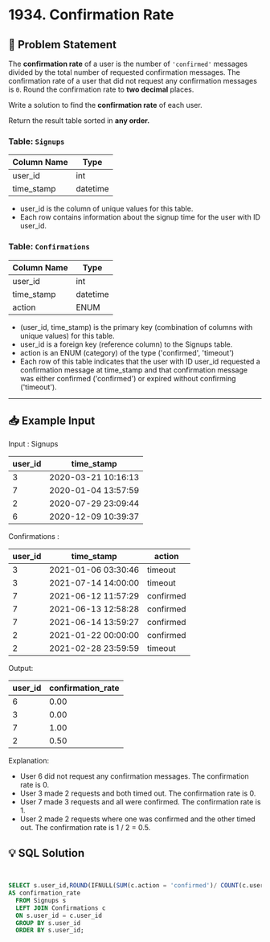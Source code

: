 # 1934. Confirmation Rate

## 📝 Problem Statement
The **confirmation rate** of a user is the number of `'confirmed'` messages divided by the total number of requested confirmation messages. The confirmation rate of a user that did not request any confirmation messages is `0`. Round the confirmation rate to **two decimal** places.

Write a solution to find the **confirmation rate** of each user.

Return the result table sorted in **any order.**


### Table: `Signups`


| Column Name    | Type     |
|----------------|----------|
| user_id        | int      |
| time_stamp     | datetime |

 - user_id is the column of unique values for this table.
 - Each row contains information about the signup time for the user with ID user_id.

### Table: `Confirmations`


| Column Name    | Type     |
|----------------|----------|
| user_id        | int      |
| time_stamp     | datetime |
| action         | ENUM     |

 - (user_id, time_stamp) is the primary key (combination of columns with unique values) for this table.
 - user_id is a foreign key (reference column) to the Signups table.
 - action is an ENUM (category) of the type ('confirmed', 'timeout')
 - Each row of this table indicates that the user with ID user_id requested a confirmation message at time_stamp and that confirmation message was either confirmed ('confirmed') or expired without confirming ('timeout').
 
---

## 📥 Example Input
Input : Signups 

| user_id | time_stamp          |
|---------|---------------------|
| 3       | 2020-03-21 10:16:13 |
| 7       | 2020-01-04 13:57:59 |
| 2       | 2020-07-29 23:09:44 |
| 6       | 2020-12-09 10:39:37 |

Confirmations :

| user_id | time_stamp          | action    |
|---------|---------------------|-----------|
| 3       | 2021-01-06 03:30:46 | timeout   |
| 3       | 2021-07-14 14:00:00 | timeout   |
| 7       | 2021-06-12 11:57:29 | confirmed |
| 7       | 2021-06-13 12:58:28 | confirmed |
| 7       | 2021-06-14 13:59:27 | confirmed |
| 2       | 2021-01-22 00:00:00 | confirmed |
| 2       | 2021-02-28 23:59:59 | timeout   |

Output: 

| user_id | confirmation_rate |
|---------|-------------------|
| 6       | 0.00              |
| 3       | 0.00              |
| 7       | 1.00              |
| 2       | 0.50              |

Explanation: 
 - User 6 did not request any confirmation messages. The confirmation rate is 0.
 - User 3 made 2 requests and both timed out. The confirmation rate is 0.
 - User 7 made 3 requests and all were confirmed. The confirmation rate is 1.
 - User 2 made 2 requests where one was confirmed and the other timed out. The confirmation rate is 1 / 2 = 0.5.
   
## 💡 SQL Solution

```sql


SELECT s.user_id,ROUND(IFNULL(SUM(c.action = 'confirmed')/ COUNT(c.user_id),0),2)
AS confirmation_rate
  FROM Signups s
  LEFT JOIN Confirmations c
  ON s.user_id = c.user_id
  GROUP BY s.user_id
  ORDER BY s.user_id;
